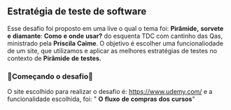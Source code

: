  ## Estratégia de teste de software

 Esse desafio foi proposto em uma live o qual o tema foi: **Pirâmide,** **sorvete** **e** **diamante**: **Como** **e** **onde** **usar?** do esquenta TDC com cantinho das Qas, ministrado pela **Priscila** **Caime**. O objetivo é escolher uma funcionaliodade de um site, que utilizamos e aplicar as melhores estratégias de testes no contexto de **Pirâmide** **de** **testes.** 


 ### 🔨Começando o desafio🔨 ###

 O site escolhido para realizar o desafio é: https://www.udemy.com/ e a funcionalidade escolhida, foi: " **O** **fluxo** **de** **compras** **dos** **cursos**"

